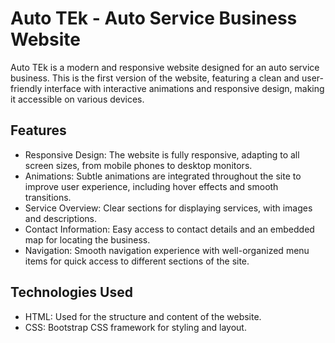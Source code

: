 # Auto TEk - Auto Service Business Website
Auto TEk is a modern and responsive website designed for an auto service business. This is the first version of the website, featuring a clean and user-friendly interface with interactive animations and responsive design, making it accessible on various devices.

## Features
- Responsive Design: The website is fully responsive, adapting to all screen sizes, from mobile phones to desktop monitors.
- Animations: Subtle animations are integrated throughout the site to improve user experience, including hover effects and smooth transitions.
- Service Overview: Clear sections for displaying services, with images and descriptions.
- Contact Information: Easy access to contact details and an embedded map for locating the business.
- Navigation: Smooth navigation experience with well-organized menu items for quick access to different sections of the site.

## Technologies Used
- HTML: Used for the structure and content of the website.
- CSS: Bootstrap CSS framework for styling and layout.

